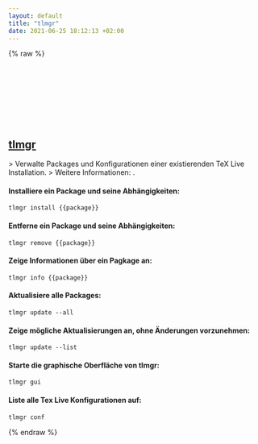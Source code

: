 ```yaml
---
layout: default
title: "tlmgr"
date: 2021-06-25 18:12:13 +02:00
---
```

{% raw %}
<h2 id="tlmgr">
  <a href="/de/common/tlmgr.html">tlmgr</a> <a href="#tlmgr"><svg class="icon">
    <use href="/assets/images/unicode_sprite.svg#link" />
  </svg></a>
</h2>
> Verwalte Packages und Konfigurationen einer existierenden TeX Live Installation.
> Weitere Informationen: <https://www.tug.org/texlive/tlmgr.html>.

#### Installiere ein Package und seine Abhängigkeiten:
```shell
tlmgr install {{package}}
```
#### Entferne ein Package und seine Abhängigkeiten:
```shell
tlmgr remove {{package}}
```
#### Zeige Informationen über ein Pagkage an:
```shell
tlmgr info {{package}}
```
#### Aktualisiere alle Packages:
```shell
tlmgr update --all
```
#### Zeige mögliche Aktualisierungen an, ohne Änderungen vorzunehmen:
```shell
tlmgr update --list
```
#### Starte die graphische Oberfläche von tlmgr:
```shell
tlmgr gui
```
#### Liste alle Tex Live Konfigurationen auf:
```shell
tlmgr conf
```
{% endraw %}